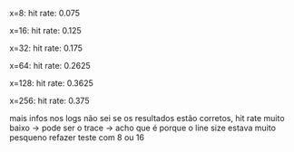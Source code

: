 x=8:
    hit rate: 0.075

x=16:
    hit rate: 0.125

x=32: 
    hit rate: 0.175

x=64:
    hit rate: 0.2625

x=128:
    hit rate: 0.3625
    
x=256:
    hit rate: 0.375

mais infos nos logs
não sei se os resultados estão corretos, hit rate muito baixo -> pode ser o trace -> acho que é porque o line size estava muito pesqueno refazer teste com 8 ou 16



    